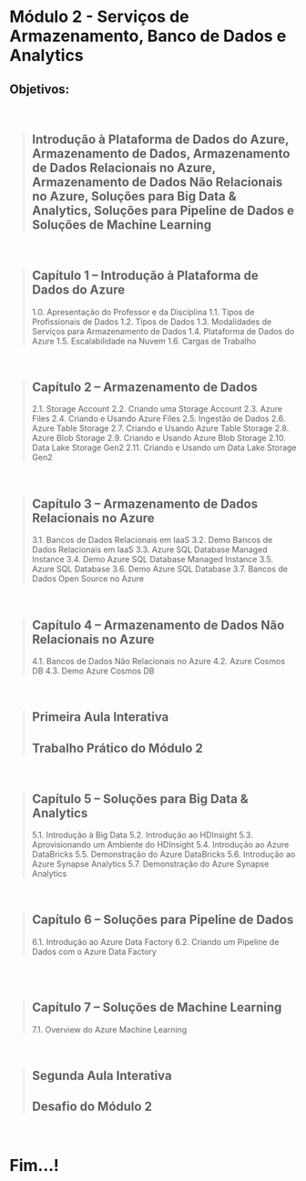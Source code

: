 # Módulo 2 - Serviços de Armazenamento, Banco de Dados e Analytics
## Objetivos:

<br>

> ## Introdução à Plataforma de Dados do Azure, Armazenamento de Dados, Armazenamento de Dados Relacionais no Azure, Armazenamento de Dados Não Relacionais no Azure, Soluções para Big Data & Analytics, Soluções para Pipeline de Dados e  Soluções de Machine Learning
<br>

> ## Capítulo 1 – Introdução à Plataforma de Dados do Azure
> 1.0. Apresentação do Professor e da Disciplina
> 1.1. Tipos de Profissionais de Dados
> 1.2. Tipos de Dados
> 1.3. Modalidades de Serviços para Armazenamento de Dados
> 1.4. Plataforma de Dados do Azure
> 1.5. Escalabilidade na Nuvem
> 1.6. Cargas de Trabalho

<br>

> ## Capítulo 2 – Armazenamento de Dados
> 2.1. Storage Account
> 2.2. Criando uma Storage Account
> 2.3. Azure Files
> 2.4. Criando e Usando Azure Files
> 2.5. Ingestão de Dados
> 2.6. Azure Table Storage
> 2.7. Criando e Usando Azure Table Storage
> 2.8. Azure Blob Storage
> 2.9. Criando e Usando Azure Blob Storage
> 2.10. Data Lake Storage Gen2
> 2.11. Criando e Usando um Data Lake Storage Gen2                                              

<br>

> ## Capítulo 3 – Armazenamento de Dados Relacionais no Azure  
> 3.1. Bancos de Dados Relacionais em IaaS
> 3.2. Demo Bancos de Dados Relacionais em IaaS
> 3.3. Azure SQL Database Managed Instance
> 3.4. Demo Azure SQL Database Managed Instance
> 3.5. Azure SQL Database
> 3.6. Demo Azure SQL Database
> 3.7. Bancos de Dados Open Source no Azure                   

<br>

> ## Capítulo 4 – Armazenamento de Dados Não Relacionais no Azure  
> 4.1. Bancos de Dados Não Relacionais no Azure
> 4.2. Azure Cosmos DB
> 4.3. Demo Azure Cosmos DB

<br>

> ## Primeira Aula Interativa
> ## Trabalho Prático do Módulo 2


<br>

> ## Capítulo 5 – Soluções para Big Data & Analytics 
> 5.1. Introdução à Big Data
> 5.2. Introdução ao HDInsight
> 5.3. Aprovisionando um Ambiente do HDInsight
> 5.4. Introdução ao Azure DataBricks
> 5.5. Demonstração do Azure DataBricks
> 5.6. Introdução ao Azure Synapse Analytics
> 5.7. Demonstração do Azure Synapse Analytics                    

<br>

> ## Capítulo 6 – Soluções para Pipeline de Dados 
> 6.1. Introdução ao Azure Data Factory
> 6.2. Criando um Pipeline de Dados com o Azure Data Factory

<br>


<br>

> ## Capítulo 7 – Soluções de Machine Learning
> 7.1. Overview do Azure Machine Learning 

<br>

> ## Segunda Aula Interativa
> ## Desafio do Módulo 2

<br>

# Fim...!